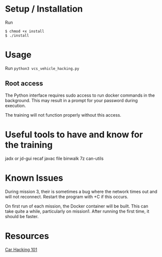 # Setup / Installation

Run 
```shell
$ chmod +x install
$ ./install
```

# Usage
Run `python3 vcs_vehicle_hacking.py`

## Root access
The Python interface requires sudo access to run docker commands in the background. This may result in a prompt for your password during execution.

The training will not function properly without this access.

# Useful tools to have and know for the training
jadx or jd-gui
recaf
javac
file
binwalk
7z
can-utils

# Known Issues
During mission 3, their is sometimes a bug where the network times out and will not reconnect. Restart the program with <CTRL>+C if this occurs.

On first run of each mission, the Docker container will be built. This can take quite a while, particularly on mission1. After running the first time, it should be faster.

# Resources
[Car Hacking 101](https://medium.com/@yogeshojha/car-hacking-101-practical-guide-to-exploiting-can-bus-using-instrument-cluster-simulator-part-i-cd88d3eb4a53)


